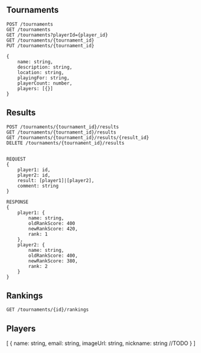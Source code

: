 
## Tournaments

    POST /tournaments
    GET /tournaments
    GET /tournaments?playerId={player_id}
    GET /tournaments/{tournament_id}
    PUT /tournaments/{tournament_id}

    {
        name: string,
        description: string,
        location: string,
        playingFor: string,
        playerCount: number,
        players: [{}]
    }

## Results

    POST /tournaments/{tournament_id}/results
    GET /tournaments/{tournament_id}/results
    GET /tournaments/{tournament_id}/results/{result_id}
    DELETE /tournaments/{tournament_id}/results


    REQUEST
    {
        player1: id,
        player2: id,
        result: [player1]|[player2],
        comment: string
    }

    RESPONSE
    {
        player1: {
            name: string,
            oldRankScore: 400 
            newRankScore: 420,
            rank: 1
        },
        player2: {
            name: string,
            oldRankScore: 400,
            newRankScore: 380,
            rank: 2
        }
    }

## Rankings

    GET /tournaments/{id}/rankings

## Players

[
    {
        name: string,
        email: string,
        imageUrl: string,
        nickname: string    //TODO
    }
]
